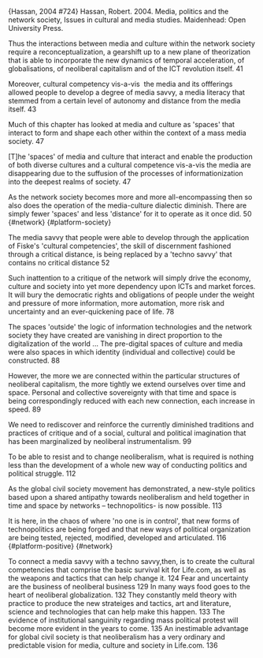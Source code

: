 ﻿{Hassan, 2004 #724}
Hassan, Robert. 2004. Media, politics and the network society, Issues in cultural and media studies. Maidenhead: Open University Press.

Thus the interactions between media and culture within the network society require a reconceptualization, a gearshift up to a new plane of theorization that is able to incorporate the new dynamics of temporal acceleration, of globalisations, of neoliberal capitalism and of the ICT revolution itself. 41

Moreover, cultural competency vis-a-vis  the media and its offferings allowed people to develop a degree of media savvy,  a media literacy  that stemmed from a certain level of autonomy and distance from the media itself. 43

Much of this chapter has looked at media and culture as 'spaces' that interact to form and shape each other within the context of a mass media society. 47

[T]he 'spaces' of media and culture that interact and enable the production of both diverse cultures and a cultural competence vis-a-vis the media are disappearing  due to the suffusion of the processes of informationization into the deepest realms of society. 47

As the network society becomes more and more all-encompassing then so also does the operation of the media-culture dialectic diminish. There are simply fewer  'spaces' and less 'distance' for it to operate as it once did. 50 {#network} {#platform-society}

The media savvy that people were able to develop through the application of Fiske's 'cultural competencies', the skill of discernment fashioned through a critical distance, is being replaced by a 'techno savvy'  that contains no critical distance 52

Such inattention to a critique of the network will simply drive the economy, culture and society into yet more dependency upon ICTs and market forces. It will bury the democratic rights and obligations of people under the weight and pressure of more information, more automation, more risk and uncertainty and an ever-quickening pace of life. 78

The spaces 'outside'  the logic of information technologies and the network society they have created are vanishing in direct proportion to the digitalization of the world  ... The pre-digital spaces of culture and media were also spaces in which identity (individual and collective) could be constructed. 88

However, the more we are connected within the particular structures of neoliberal capitalism, the more tightly we extend ourselves over time and space. Personal and collective sovereignty with that time and space is being correspondingly reduced with each new connection, each increase in speed. 89

We need to rediscover and reinforce the currently diminished traditions and practices of critique and of a social, cultural and political imagination that has been marginalized by neoliberal instrumentalism. 99

To be able to resist and to change neoliberalism, what is required is nothing less than the development of a whole new way of conducting politics and political struggle. 112

As the global civil society movement has demonstrated, a new-style politics based upon a shared antipathy towards neoliberalism and held together in time and space by networks – technopolitics- is now possible. 113

It is here, in the chaos of where 'no one is in control', that new forms of technopolitics are being forged and that new ways of political organization are being tested, rejected, modified, developed and articulated. 116 {#platform-positive} {#network}

To connect a media savvy with a techno savvy,then, is to create the cultural competencies that comprise the basic survival kit for Life.com, as well as the weapons and tactics that can help change it. 124
Fear and uncertainty are the business of neoliberal business 129
In many ways food goes to the heart of neoliberal globalization. 132
They constantly meld theory with practice to produce the new strateiges and tactics, art and literature, science and technologies that can help make this happen. 133
The evidence of institutional sanguinity regarding mass political protest will become more evident in the years to come. 135
An inestimable advantage for global civil society is that neoliberalism has a very ordinary and predictable vision for media, culture and society in Life.com. 136

